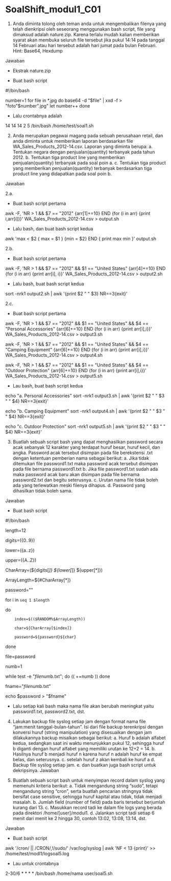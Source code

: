 # SoalShift_modul1_C01

1. Anda diminta tolong oleh teman anda untuk mengembalikan filenya yang telah dienkripsi oleh seseorang menggunakan bash script, file yang dimaksud adalah nature.zip. Karena terlalu mudah kalian memberikan syarat akan membuka seluruh file tersebut jika pukul 14:14 pada tanggal 14 Februari atau hari tersebut adalah hari jumat pada bulan Februari.
Hint: Base64, Hexdump

Jawaban 

- Ekstrak nature.zip

- Buat bash script

#!/bin/bash

number=1
for file in *.jpg
do
base64 -d "$file" | xxd -f > "foto"$number".jpg"
let number++
done

- Lalu crontabnya adalah

14 14 14 2 5 /bin/bash /home/test/soal1.sh

2. Anda merupakan pegawai magang pada sebuah perusahaan retail, dan anda diminta untuk memberikan laporan berdasarkan file WA_Sales_Products_2012-14.csv. Laporan yang diminta berupa:
a. Tentukan negara dengan penjualan(quantity) terbanyak pada tahun 2012.
b. Tentukan tiga product line yang memberikan penjualan(quantity) terbanyak pada soal poin a.
c. Tentukan tiga product yang memberikan penjualan(quantity) terbanyak berdasarkan tiga product line yang didapatkan    pada soal poin b.

Jawaban

2.a.

- Buat bash script pertama

awk -F, 'NR > 1 && $7 == "2012" {arr[$1]+=$10} END {for (i in arr) {print i,arr[i]}}' WA_Sales_Products_2012-14.csv > output.sh

- Lalu bash, dan buat bash script kedua

awk 'max < $2 { max = $1 } {min = $2} END { print max min }' output.sh

2.b.

- Buat bash script pertama

awk -F, 'NR > 1 && $7 == "2012" && $1 == "United States" {arr[$4]+=$10} END {for (i in arr) {print arr[i], i}}' WA_Sales_Products_2012-14.csv > output2.sh

- Lalu bash, buat bash script kedua

sort -nrk1 output2.sh | awk '{print $2 " " $3} NR==3{exit}'

2.c.

- Buat bash script pertama

awk -F, 'NR > 1 && $7 == "2012" && $1 == "United States" && $4 == "Personal Accessories" {arr[$6]+=$10} END {for (i in arr) {print arr[i],i}}' WA_Sales_Products_2012-14.csv > output3.sh

awk -F, 'NR > 1 && $7 == "2012" && $1 == "United States" && $4 == "Camping Equipment" {arr[$6]+=$10} END {for (i in arr) {print arr[i],i}}' WA_Sales_Products_2012-14.csv > output4.sh

awk -F, 'NR > 1 && $7 == "2012" && $1 == "United States" && $4 == "Outdoor Protection" {arr[$6]+=$10} END {for (i in arr) {print arr[i],i}}' WA_Sales_Products_2012-14.csv > output5.sh

- Lau bash, buat bash script kedua

echo "a. Personal Accessories"
sort -nrk1 output3.sh | awk '{print $2 " " $3 " " $4} NR==3{exit}'

echo "b. Camping Equipment"
sort -nrk1 output4.sh | awk '{print $2 " " $3 " " $4} NR==3{exit}'

echo "c. Outdoor Protection"
sort -nrk1 output5.sh | awk '{print $2 " " $3 " " $4} NR==3{exit}'

3. Buatlah sebuah script bash yang dapat menghasilkan password secara acak sebanyak 12 karakter yang terdapat huruf besar, huruf kecil, dan angka. Password acak tersebut disimpan pada file berekstensi .txt dengan ketentuan pemberian nama sebagai berikut:
a. Jika tidak ditemukan file password1.txt maka password acak tersebut disimpan pada file bernama password1.txt
b. Jika file password1.txt sudah ada maka password acak baru akan disimpan pada file bernama password2.txt dan begitu seterusnya.
c. Urutan nama file tidak boleh ada yang terlewatkan meski filenya dihapus.
d. Password yang dihasilkan tidak boleh sama.

Jawaban

- Buat bash script

#!/bin/bash

length=12

digits=({0..9})

lower=({a..z})

upper=({A..Z})

CharArray=(${digits[*]} ${lower[*]} ${upper[*]})

ArrayLength=${#CharArray[*]}

password=""

for i in `seq 1 $length`

do

        index=$(($RANDOM%$ArrayLength))
        
        char=${CharArray[$index]}
        
        password=${password}${char}
        
done 

file=password

numb=1

while test -e "$file$numb.txt"; do
        (( ++numb ))
done

fname="$file$numb.txt"

echo $password > "$fname"

- Lalu setiap kali bash maka nama file akan berubah meningkat yaitu password1.txt, password2.txt, dst.

4. Lakukan backup file syslog setiap jam dengan format nama file “jam:menit tanggal-bulan-tahun”. Isi dari file backup terenkripsi dengan konversi huruf (string manipulation) yang disesuaikan dengan jam dilakukannya backup misalkan sebagai berikut:
a. Huruf b adalah alfabet kedua, sedangkan saat ini waktu menunjukkan pukul 12, sehingga huruf b diganti dengan huruf alfabet yang memiliki urutan ke 12+2 = 14.
b. Hasilnya huruf b menjadi huruf n karena huruf n adalah huruf ke empat belas, dan seterusnya. 
c. setelah huruf z akan kembali ke huruf a
d. Backup file syslog setiap jam.
e. dan buatkan juga bash script untuk dekripsinya.
Jawaban


5. Buatlah sebuah script bash untuk menyimpan record dalam syslog yang memenuhi kriteria berikut:
a. Tidak mengandung string “sudo”, tetapi mengandung string “cron”, serta buatlah pencarian stringnya tidak bersifat case sensitive, sehingga huruf kapital atau tidak, tidak menjadi masalah.
b. Jumlah field (number of field) pada baris tersebut berjumlah kurang dari 13.
c. Masukkan record tadi ke dalam file logs yang berada pada direktori /home/[user]/modul1.
d. Jalankan script tadi setiap 6 menit dari menit ke 2 hingga 30, contoh 13:02, 13:08, 13:14, dst.

Jawaban

- Buat bash script

awk '/cron/ || /CRON/,!/sudo/' /var/log/syslog | awk 'NF < 13 {print}' >> /home/test/modl1/logsoal5.log

- Lau untuk crontabnya

2-30/6 * * * * /bin/bash /home/nama user/soal5.sh
